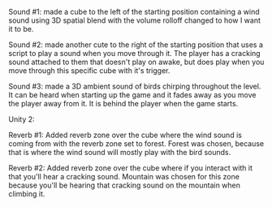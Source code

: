 Sound #1: made a cube to the left of the starting position containing a wind sound using 3D spatial blend with the volume rolloff changed to how I want it to be.

Sound #2: made another cute to the right of the starting position that uses a script to play a sound when you move through it. The player has a cracking sound attached to them that doesn't play on awake, but does play when you move through this specific cube with it's trigger.

Sound #3: made a 3D ambient sound of birds chirping throughout the level. It can be heard when starting up the game and it fades away as you move the player away from it. It is behind the player when the game starts.

Unity 2:

Reverb #1: Added reverb zone over the cube where the wind sound is coming from with the reverb zone set to forest. Forest was chosen, because that is where the wind sound will mostly play with the bird sounds.

Reverb #2: Added reverb zone over the cube where if you interact with it that you'll hear a cracking sound. Mountain was chosen for this zone because you'll be hearing that cracking sound on the mountain when climbing it.
